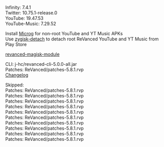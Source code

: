 Infinity: 7.4.1  
Twitter: 10.75.1-release.0  
YouTube: 19.47.53  
YouTube-Music: 7.29.52  

Install [Microg](https://github.com/ReVanced/GmsCore/releases) for non-root YouTube and YT Music APKs  
Use [zygisk-detach](https://github.com/j-hc/zygisk-detach) to detach root ReVanced YouTube and YT Music from Play Store  

[revanced-magisk-module](https://github.com/j-hc/revanced-magisk-module)
  
CLI: j-hc/revanced-cli-5.0.0-all.jar  
Patches: ReVanced/patches-5.8.1.rvp  
[Changelog](https://github.com/ReVanced/revanced-patches/releases/tag/v5.8.1)  

Skipped:  
Patches: ReVanced/patches-5.8.1.rvp  
Patches: ReVanced/patches-5.8.1.rvp  
Patches: ReVanced/patches-5.8.1.rvp  
Patches: ReVanced/patches-5.8.1.rvp  
Patches: ReVanced/patches-5.8.1.rvp  
Patches: ReVanced/patches-5.8.1.rvp  
Patches: ReVanced/patches-5.8.1.rvp  
Patches: ReVanced/patches-5.8.1.rvp  
Patches: ReVanced/patches-5.8.1.rvp  
Patches: ReVanced/patches-5.8.1.rvp                      
